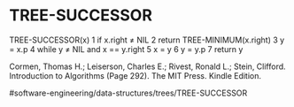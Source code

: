 # TREE-SUCCESSOR
TREE-SUCCESSOR(x)
1 if x.right ≠ NIL 
2   return TREE-MINIMUM(x.right)
3 y = x.p 
4 while y ≠ NIL and x == y.right 
5   x = y 
6   y = y.p 
7 return y

Cormen, Thomas H.; Leiserson, Charles E.; Rivest, Ronald L.; Stein, Clifford. Introduction to Algorithms (Page 292). The MIT Press. Kindle Edition. 

#software-engineering/data-structures/trees/TREE-SUCCESSOR
